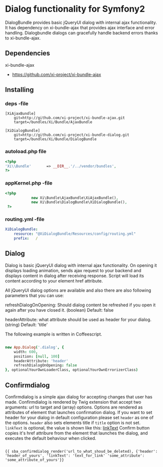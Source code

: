 # Dialog functionality for Symfony2

DialogBundle provides basic jQueryUI dialog with internal ajax functionality. It has dependency on xi-bundle-ajax that
provides ajax interface and error handling. Dialogbundle dialogs can gracefully handle backend errors thanks to xi-bundle-ajax.




## Dependencies

xi-bundle-ajax
* https://github.com/xi-project/xi-bundle-ajax

## Installing

### deps -file
```
[XiAjaxBundle]
    git=http://github.com/xi-project/xi-bundle-ajax.git
    target=/bundles/Xi/Bundle/AjaxBundle

[XiDialogBundle]
    git=http://github.com/xi-project/xi-bundle-dialog.git
    target=/bundles/Xi/Bundle/DialogBundle
```

### autoload.php file
```php
<?php
'Xi\\Bundle'       => __DIR__.'/../vendor/bundles',
?>
```
### appKernel.php -file
```php
<?php
            new Xi\Bundle\AjaxBundle\XiAjaxBundle(),
            new Xi\Bundle\DialogBundle\XiDialogBundle(),
 ?>
```   
### routing.yml -file
```yml
XiDialogBundle:
    resource: "@XiDialogBundle/Resources/config/routing.yml"
    prefix:   /
``` 

## Dialog

Dialog is basic jQueryUI dialog with internal ajax functionality. On opening it displays loading animation, sends ajax request to your backend
and displays content in dialog after receiving response. Script will load its content according to your element href attribute.

All jQueryUI dialog options are available and also there are also following parameters that you can use:

refreshDialogOnOpening:
    Should dialog content be refreshed if you open it again after you have closed it. (boolean) Default: false

headerAttribute:
    what attribute should be used as header for your dialog. (string) Default: 'title'


The following example is written in Coffeescript.

```coffeescript

new App.Dialog('.dialog', {
    width: 600, 
    position: [null, 100]
    headerAttribute: 'header'
    refreshDialogOnOpening: false
}, optionalYourOwnLoaderClass, optionalYourOwnErrorizerClass)

```

## Confirmdialog

Confirmdialog is a simple ajax dialog for accepting changes that user has made.
Confirmdialog is rendered by Twig extension that accept two arguments: url to target and (array) options.
Options are rendered as attributes of element that launches confirmation dialog.
If you want to set header for your dialog in default configuration please set `header` as one of the options.
`header` also sets elements title if `title` option is not set.
`linkText` is optional, the value is shown like this: <a href="#">linkText</a>
Confirm button copies it's href attribure from the element that launches the dialog, and executes the default behaviour when clicked.

```twig

{{ sba_confirmdialog_render('url_to_what_shoud_be_deleted), {'header': 'header_of_yours', 'linkText': 'text_for_link' 'some_attribute': 'some_attribute_of_yours'}}

```
